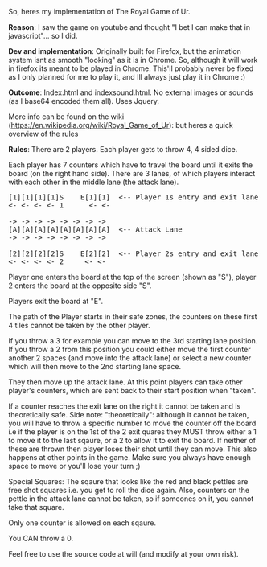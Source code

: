 So, heres my implementation of The Royal Game of Ur.

<b>Reason</b>: I saw the game on youtube and thought "I bet I can make that in javascript"... so I did.

<b>Dev and implementation</b>: Originally built for Firefox, but the animation system isnt as smooth "looking" as it is in
Chrome. So, although it will work in firefox its meant to be played in Chrome. This'll probably never be fixed as I only
planned for me to play it, and Ill always just play it in Chrome :)

<b>Outcome</b>: Index.html and indexsound.html. No external images or sounds (as I base64 encoded them all). Uses Jquery.

More info can be found on the wiki (https://en.wikipedia.org/wiki/Royal_Game_of_Ur): but heres a quick overview of the rules

<b>Rules</b>:
There are 2 players. Each player gets to throw 4, 4 sided dice.

Each player has 7 counters which have to travel the board until it exits the board (on the right hand side).
There are 3 lanes, of which players interact with each other in the middle lane (the attack lane).

<pre>
[1][1][1][1]S    E[1][1]  <-- Player 1s entry and exit lane
<- <- <- <- 1      <- <-

-> -> -> -> -> -> -> ->
[A][A][A][A][A][A][A][A]  <-- Attack Lane
-> -> -> -> -> -> -> ->

[2][2][2][2]S    E[2][2]  <-- Player 2s entry and exit lane
<- <- <- <- 2     <- <-
</pre>

Player one enters the board at the top of the screen (shown as "S"), player 2 enters the board at the opposite side "S".

Players exit the board at "E".

The path of the Player starts in their safe zones, the counters on these first 4 tiles cannot be taken by the other player.

If you throw a 3 for example you can move to the 3rd starting lane position. If you throw a 2 from this position you could
either move the first counter another 2 spaces (and move into the attack lane) or select a new counter which will then move
to the 2nd starting lane space.

They then move up the attack lane. At this point players can take other player's counters, which are sent back to their start 
position when "taken".

If a counter reaches the exit lane on the right it cannot be taken and is theoretically safe. Side note: "theoretically": although
it cannot be taken, you will have to throw a specific number to move the counter off the board i.e if the player is on the 1st of
the 2 exit quares they MUST throw either a 1 to move it to the last sqaure, or a 2 to allow it to exit the board. If neither of
these are thrown then player loses their shot until they can move. This also happens at other points in the game. Make sure you
always have enough space to move or you'll lose your turn ;)

Special Squares: The sqaure that looks like the red and black pettles are free shot squares i.e. you get to roll the dice again.
Also, counters on the pettle in the attack lane cannot be taken, so if someones on it, you cannot take that square.

Only one counter is allowed on each sqaure.

You CAN throw a 0.

Feel free to use the source code at will (and modify at your own risk).
